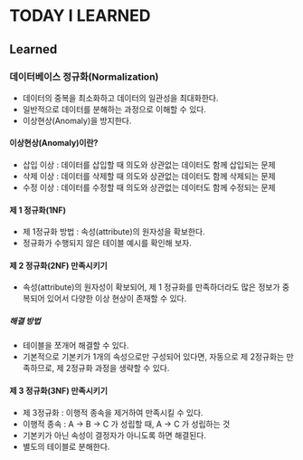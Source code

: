 # TODAY I LEARNED

## Learned

### 데이터베이스 정규화(Normalization)

- 데이터의 중복을 최소화하고 데이터의 일관성을 최대화한다.
- 일반적으로 데이터를 분해하는 과정으로 이해할 수 있다.
- 이상현상(Anomaly)을 방지한다.

#### 이상현상(Anomaly)이란?

- 삽입 이상 : 데이터를 삽입할 때 의도와 상관없는 데이터도 함께 삽입되는 문제
- 삭제 이상 : 데이터를 삭제할 때 의도와 상관없는 데이터도 함께 삭제되는 문제
- 수정 이상 : 데이터를 수정할 때 의도와 상관없는 데이터도 함께 수정되는 문제

#### 제 1 정규화(1NF)

- 제 1정규화 방법 : 속성(attribute)의 원자성을 확보한다.
- 정규화가 수행되지 않은 테이블 예시를 확인해 보자.

#### 제 2 정규화(2NF) 만족시키기

- 속성(attribute)의 원자성이 확보되어, 제 1 정규화를 만족하더라도 많은 정보가 중복되어 있어서 다양한 이상 현상이 존재할 수 있다.

##### 해결 방법

- 테이블을 쪼개어 해결할 수 있다.
- 기본적으로 기본키가 1개의 속성으로만 구성되어 있다면, 자동으로 제 2정규화는 만족하므로, 제 2정규화 과정을 생략할 수 있다.

#### 제 3 정규화(3NF) 만족시키기

- 제 3정규화 : 이행적 종속을 제거하여 만족시킬 수 있다.
- 이행적 종속 : A →  B →  C 가 성립할 때, A →  C 가 성립하는 것
- 기본키가 아닌 속성이 결정자가 아니도록 하면 해결된다.
- 별도의 테이블로 분해한다.

